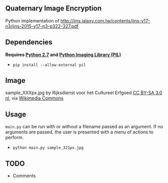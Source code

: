 ## Quaternary Image Encryption

Python implementation of http://ijns.jalaxy.com.tw/contents/ijns-v17-n3/ijns-2015-v17-n3-p322-327.pdf

## Dependencies

**Requires [Python 2.7](https://www.python.org/downloads/) and [Python Imaging Library (PIL)](http://www.pythonware.com/products/pil/)**
* `pip install --allow-external pil`

## Image
sample_XXXpx.jpg by Rijksdienst voor het Cultureel Erfgoed [CC BY-SA 3.0 nl](http://creativecommons.org/licenses/by-sa/3.0/nl/deed.en), via [Wikimedia Commons](https://commons.wikimedia.org/wiki/File:Overzicht_van_de_voorkant_-_Tungelroy_-_20421367_-_RCE.jpg)

## Usage
`main.py` can be run with or without a filename passed as an argument. If no arguments are passed, the user is presented with a menu of actions to perform.
* `python main.py sample_321px.jpg`

## TODO
* Comments
